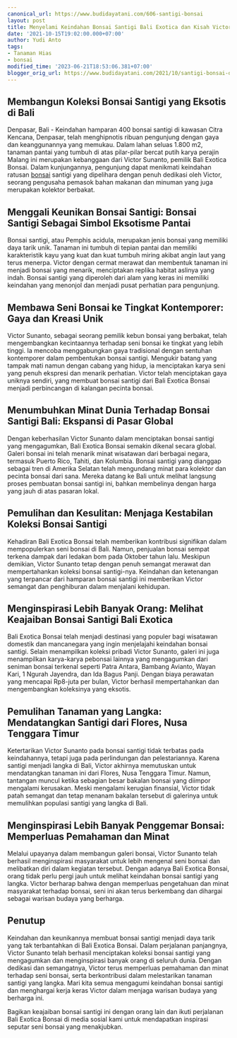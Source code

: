 ```yaml
---
canonical_url: https://www.budidayatani.com/606-santigi-bonsai
layout: post
title: Menyelami Keindahan Bonsai Santigi Bali Exotica dan Kisah Victor Sunanto
date: '2021-10-15T19:02:00.000+07:00'
author: Yudi Anto
tags:
- Tanaman Hias
- bonsai
modified_time: '2023-06-21T18:53:06.381+07:00'
blogger_orig_url: https://www.budidayatani.com/2021/10/santigi-bonsai-di-bali-dia-spesialis.html
---
```


## Membangun Koleksi Bonsai Santigi yang Eksotis di Bali

Denpasar, Bali - Keindahan hamparan 400 bonsai santigi di kawasan Citra Kencana, Denpasar, telah menghipnotis ribuan pengunjung dengan gaya dan keanggunannya yang memukau. Dalam lahan seluas 1.800 m2, tanaman pantai yang tumbuh di atas pilar-pilar bercat putih karya perajin Malang ini merupakan kebanggaan dari Victor Sunanto, pemilik Bali Exotica Bonsai. Dalam kunjungannya, pengunjung dapat menikmati keindahan ratusan [bonsai](https://www.budidayatani.com/search/label/bonsai) santigi yang dipelihara dengan penuh dedikasi oleh Victor, seorang pengusaha pemasok bahan makanan dan minuman yang juga merupakan kolektor berbakat.

## Menggali Keunikan Bonsai Santigi: Bonsai Santigi Sebagai Simbol Eksotisme Pantai

Bonsai santigi, atau Pemphis acidula, merupakan jenis bonsai yang memiliki daya tarik unik. Tanaman ini tumbuh di tepian pantai dan memiliki karakteristik kayu yang kuat dan kuat tumbuh miring akibat angin laut yang terus menerpa. Victor dengan cermat merawat dan membentuk tanaman ini menjadi bonsai yang menarik, menciptakan replika habitat aslinya yang indah. Bonsai santigi yang diperoleh dari alam yang keras ini memiliki keindahan yang menonjol dan menjadi pusat perhatian para pengunjung.

## Membawa Seni Bonsai ke Tingkat Kontemporer: Gaya dan Kreasi Unik

Victor Sunanto, sebagai seorang pemilik kebun bonsai yang berbakat, telah mengembangkan kecintaannya terhadap seni bonsai ke tingkat yang lebih tinggi. Ia mencoba menggabungkan gaya tradisional dengan sentuhan kontemporer dalam pembentukan bonsai santigi. Mengukir batang yang tampak mati namun dengan cabang yang hidup, ia menciptakan karya seni yang penuh ekspresi dan menarik perhatian. Victor telah menciptakan gaya uniknya sendiri, yang membuat bonsai santigi dari Bali Exotica Bonsai menjadi perbincangan di kalangan pecinta bonsai.

## Menumbuhkan Minat Dunia Terhadap Bonsai Santigi Bali: Ekspansi di Pasar Global

Dengan keberhasilan Victor Sunanto dalam menciptakan bonsai santigi yang mengagumkan, Bali Exotica Bonsai semakin dikenal secara global. Galeri bonsai ini telah menarik minat wisatawan dari berbagai negara, termasuk Puerto Rico, Tahiti, dan Kolumbia. Bonsai santigi yang dianggap sebagai tren di Amerika Selatan telah mengundang minat para kolektor dan pecinta bonsai dari sana. Mereka datang ke Bali untuk melihat langsung proses pembuatan bonsai santigi ini, bahkan membelinya dengan harga yang jauh di atas pasaran lokal.

## Pemulihan dan Kesulitan: Menjaga Kestabilan Koleksi Bonsai Santigi

Kehadiran Bali Exotica Bonsai telah memberikan kontribusi signifikan dalam mempopulerkan seni bonsai di Bali. Namun, penjualan bonsai sempat terkena dampak dari ledakan bom pada Oktober tahun lalu. Meskipun demikian, Victor Sunanto tetap dengan penuh semangat merawat dan mempertahankan koleksi bonsai santigi-nya. Keindahan dan ketenangan yang terpancar dari hamparan bonsai santigi ini memberikan Victor semangat dan penghiburan dalam menjalani kehidupan.

## Menginspirasi Lebih Banyak Orang: Melihat Keajaiban Bonsai Santigi Bali Exotica

Bali Exotica Bonsai telah menjadi destinasi yang populer bagi wisatawan domestik dan mancanegara yang ingin menjelajahi keindahan bonsai santigi. Selain menampilkan koleksi pribadi Victor Sunanto, galeri ini juga menampilkan karya-karya pebonsai lainnya yang mengagumkan dari seniman bonsai terkenal seperti Patra Antara, Bambang Avianto, Wayan Kari, 1 Ngurah Jayendra, dan Ida Bagus Panji. Dengan biaya perawatan yang mencapai Rp8-juta per bulan, Victor berhasil mempertahankan dan mengembangkan koleksinya yang eksotis.

## Pemulihan Tanaman yang Langka: Mendatangkan Santigi dari Flores, Nusa Tenggara Timur

Ketertarikan Victor Sunanto pada bonsai santigi tidak terbatas pada keindahannya, tetapi juga pada perlindungan dan pelestariannya. Karena santigi menjadi langka di Bali, Victor akhirnya memutuskan untuk mendatangkan tanaman ini dari Flores, Nusa Tenggara Timur. Namun, tantangan muncul ketika sebagian besar bakalan bonsai yang diimpor mengalami kerusakan. Meski mengalami kerugian finansial, Victor tidak patah semangat dan tetap menanam bakalan tersebut di galerinya untuk memulihkan populasi santigi yang langka di Bali.

## Menginspirasi Lebih Banyak Penggemar Bonsai: Memperluas Pemahaman dan Minat

Melalui upayanya dalam membangun galeri bonsai, Victor Sunanto telah berhasil menginspirasi masyarakat untuk lebih mengenal seni bonsai dan melibatkan diri dalam kegiatan tersebut. Dengan adanya Bali Exotica Bonsai, orang tidak perlu pergi jauh untuk melihat keindahan bonsai santigi yang langka. Victor berharap bahwa dengan memperluas pengetahuan dan minat masyarakat terhadap bonsai, seni ini akan terus berkembang dan dihargai sebagai warisan budaya yang berharga.

## Penutup

Keindahan dan keunikannya membuat bonsai santigi menjadi daya tarik yang tak terbantahkan di Bali Exotica Bonsai. Dalam perjalanan panjangnya, Victor Sunanto telah berhasil menciptakan koleksi bonsai santigi yang mengagumkan dan menginspirasi banyak orang di seluruh dunia. Dengan dedikasi dan semangatnya, Victor terus memperluas pemahaman dan minat terhadap seni bonsai, serta berkontribusi dalam melestarikan tanaman santigi yang langka. Mari kita semua mengagumi keindahan bonsai santigi dan menghargai kerja keras Victor dalam menjaga warisan budaya yang berharga ini.

Bagikan keajaiban bonsai santigi ini dengan orang lain dan ikuti perjalanan Bali Exotica Bonsai di media sosial kami untuk mendapatkan inspirasi seputar seni bonsai yang menakjubkan.

